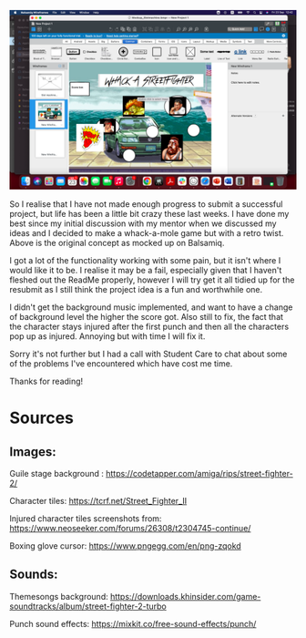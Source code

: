 ![screenshot LOGO](/assets/images/readme/Screenshot%202022-09-23%20at%2012.42.15.png)

So I realise that I have not made enough progress to submit a successful project, but life has been a little bit crazy these last weeks. I have done my best since my initial discussion with my mentor when we discussed my ideas and I decided to make a whack-a-mole game but with a retro twist. Above is the original concept as mocked up on Balsamiq.

I got a lot of the functionality working with some pain, but it isn't where I would like it to be. I realise it may be a fail, especially given that I haven't fleshed out the ReadMe properly, however I will try get it all tidied up for the resubmit as I still think the project idea is a fun and worthwhile one.

I didn't get the background music implemented, and want to have a change of background level the higher the score got.
Also still to fix, the fact that the character stays injured after the first punch and then all the characters pop up as injured. Annoying but with time I will fix it.

Sorry it's not further but I had a call with Student Care to chat about some of the problems I've encountered which have cost me time.

Thanks for reading!

# Sources
## Images:

Guile stage background :
https://codetapper.com/amiga/rips/street-fighter-2/

Character tiles:
https://tcrf.net/Street_Fighter_II

Injured character tiles screenshots from:
https://www.neoseeker.com/forums/26308/t2304745-continue/

Boxing glove cursor:
https://www.pngegg.com/en/png-zqokd


## Sounds:

Themesongs background:
https://downloads.khinsider.com/game-soundtracks/album/street-fighter-2-turbo

Punch sound effects:
https://mixkit.co/free-sound-effects/punch/
